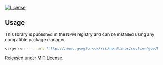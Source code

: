 [![License](https://badgen.net/github/license/Bedunkevich/google-news-parser)](./LICENSE)
## Usage
This library is published in the NPM registry and can be installed using any compatible package manager.

```sh
cargo run -- --url 'https://news.google.com/rss/headlines/section/geo/NY?hl=en-US&gl=US&ceid=US:en'
```
Released under [MIT License](./LICENSE).